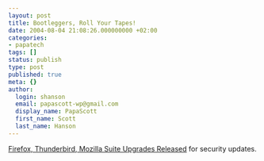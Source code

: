 ```yaml
---
layout: post
title: Bootleggers, Roll Your Tapes!
date: 2004-08-04 21:08:26.000000000 +02:00
categories:
- papatech
tags: []
status: publish
type: post
published: true
meta: {}
author:
  login: shanson
  email: papascott-wp@gmail.com
  display_name: PapaScott
  first_name: Scott
  last_name: Hanson
---
```

<p><a href="http://www.mozillazine.org/talkback.html?article=5132">Firefox, Thunderbird, Mozilla Suite Upgrades Released</a> for security updates.</p>
